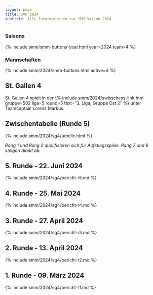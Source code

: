 ```yaml
---
layout: page
title: SMM 2024
subtitle: Alle Informationen zur SMM-Saison 2024
---
```


### Saisons

{% include smm/smm-buttons-year.html year=2024 team=4 %}

### Mannschaften

{% include smm/2024/smm-buttons.html active=4 %}

## St. Gallen 4

St. Gallen 4 spielt in der {% include smm/2024/swisschess-link.html gruppe=502 liga=5 round=5 text="3. Liga, Gruppe Ost 2" %} unter Teamcaptain Lorenz Markus.

## Zwischentabelle (Runde 5)

{% include smm/2024/sg4/tabelle.html %}

_Rang 1 und Rang 2 qualifizieren sich für Aufstiegsspiele. Rang 7 und 8 steigen direkt ab._

## 5. Runde - 22. Juni 2024

{% include smm/2024/sg4/bericht-r5.md %}

## 4. Runde - 25. Mai 2024

{% include smm/2024/sg4/bericht-r4.md %}

## 3. Runde - 27. April 2024

{% include smm/2024/sg4/bericht-r3.md %}

## 2. Runde - 13. April 2024

{% include smm/2024/sg4/bericht-r2.md %}

## 1. Runde - 09. März 2024

{% include smm/2024/sg4/bericht-r1.md %}

<style>
table th, table td:nth-of-type(4) {
    white-space: nowrap;
}
</style>
